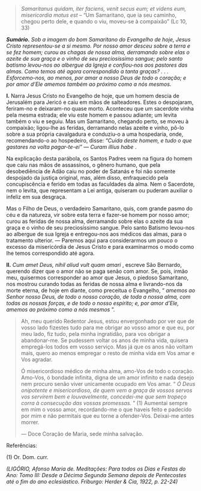 > *Samaritanus quidam, iter faciens, venit secus eum; et videns eum, misericordia motus est* – “Um Samaritano, que ia seu caminho, chegou perto dele, e quando o viu, moveu-se à compaixão” (Lc 10, 33)

***Sumário.** Sob a imagem do bom Samaritano do Evangelho de hoje, Jesus Cristo representou-se a si mesmo. Por nosso amor desceu sobre a terra e se fez homem; curou as chagas de nossa alma, derramando sobre elas o azeite de sua graça e o vinho de seu preciosíssimo sangue; pelo santo batismo levou-nos ao albergue da Igreja e confiou-nos aos pastores das almas. Como temos até agora correspondido a tanta graças? . . . Esforcemo-nos, ao menos, por amar a nosso Deus de todo o coração; e por amor d’Ele amemos também ao próximo como a nós mesmos.*

**I.** Narra Jesus Cristo no Evangelho de hoje, que um homem descia de Jerusalém para Jericó e caiu em mãos de salteadores. Estes o despojaram, feriram-no e deixaram-no quase morto. Aconteceu que um sacerdote vinha pela mesma estrada; ele viu este homem e passou adiante; um levita também o viu e seguiu. Mas um Samaritano, chegando perto, se moveu à compaixão; ligou-lhe as feridas, derramando nelas azeite e vinho, pô-lo sobre a sua própria cavalgadura e conduziu-o a uma hospedaria, onde, recomendando-o ao hospedeiro, disse: *“Cuida deste homem, e tudo o que gastares na volta pagar-te-ei” — Curam illius habe* .

Na explicação desta parábola, os Santos Padres veem na figura do homem que caiu nas mãos de assassinos, o gênero humano, que pela desobediência de Adão caiu no poder de Satanás e foi não somente despojado da justiça original, mas, além disso, enfraquecido pela concupiscência e ferido em todas as faculdades da alma. Nem o Sacerdote, nem o levita, que representam a Lei antiga, quiseram ou puderam auxiliar o infeliz em sua desgraça.

Mas o Filho de Deus, o verdadeiro Samaritano, quis, com grande pasmo do céu e da natureza, vir sobre esta terra e fazer-se homem por nosso amor; curou as feridas de nossa alma, derramando sobre elas o azeite da sua graça e o vinho de seu preciosíssimo sangue. Pelo santo Batismo levou-nos ao albergue de sua Igreja e entregou-nos aos médicos das almas, para o tratamento ulterior. — Paremos aqui para considerarmos um pouco o excesso da misericórdia de Jesus Cristo e para examinarmos o modo como lhe temos correspondido até agora.

**II.** *Cum amet Deus, nihil aliud vult quam amari* , escreve São Bernardo, querendo dizer que o amor não se paga senão com amor. Se, pois, irmão meu, quisermos corresponder ao amor que Jesus, o piedoso Samaritano, nos mostrou curando todas as feridas de nossa alma e livrando-nos da morte eterna, de hoje em diante, como preceitua o Evangelho, “ *amemos ao Senhor nosso Deus, de todo o nosso coração, de toda a nossa alma, com todas as nossas forças, e de todo o nosso espírito; e, por amor d’Ele, amemos ao próximo como a nós mesmos* ”.

> Ah, meu querido Redentor Jesus, estou envergonhado por ver que de vosso lado fizestes tudo para me obrigar ao vosso amor e que eu, por meu lado, fiz tudo, pela minha ingratidão, para vos obrigar a abandonar-me. Se pudessem voltar os anos de minha vida, quisera empregá-los todos em vosso serviço. Mas já que os anos não voltam mais, quero ao menos empregar o resto de minha vida em Vos amar e Vos agradar.
>
> Ó misericordioso médico de minha alma, amo-Vos de todo o coração. Amo-Vos, ó bondade infinita, digna de um amor infinito e nada desejo nem procuro senão viver unicamente ocupado em Vos amar. “ *Ó Deus onipotente e misericordioso, de quem vem a graça de vossos servos vos servirem bem e louvavelmente, concedei-me que sem tropeço corra à consecução das vossas promessas.* ” (1) Aumentai sempre em mim o vosso amor, recordando-me o que haveis feito e padecido por mim e não permitais que eu torne a ofender-Vos. Deixai-me antes morrer.
>
> — Doce Coração de Maria, sede minha salvação.

Referências:

\(1\) Or. Dom. curr.

*(LIGÓRIO, Afonso Maria de. Meditações: Para todos os Dias e Festas do Ano: Tomo III: Desde a Décima Segunda Semana depois de Pentecostes até o fim do ano eclesiástico. Friburgo: Herder & Cia, 1922, p. 22-24)*
